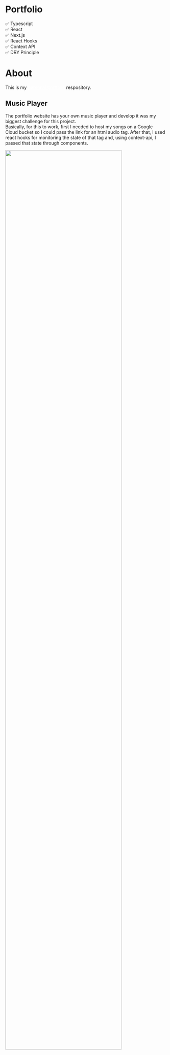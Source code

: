 # Portfolio

✅ Typescript
<br />
✅ React
<br />
✅ Next.js
<br />
✅ React Hooks
<br />
✅ Context API
<br />
✅ DRY Principle

# About

This is my <a href="https://henriquechagas.space" style="color: white" target="_blank">personal portfolio<a/> respository.

## Music Player
The portfolio website has your own music player and develop it was my biggest challenge for this project.
<br />
Basically, for this to work, first I needed to host my songs on a Google Cloud bucket so I could pass the link for an html audio tag.
After that, I used react hooks for monitoring the state of that tag and, using context-api, I passed that state through components.

<img 
     src="https://res.cloudinary.com/myuploads/image/upload/v1626357035/Portfolio/gifs/portfolio/musicplayer_fbx3ti.gif"
     style="width:85%; @media-screen and (max-width:700px){ width: 100% }"
/>
